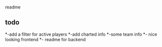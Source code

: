 readme


## todo 
*-add a filter for active players
*-add charted info
*-some team info 
*- nice looking frontend 
*- readme for backend
